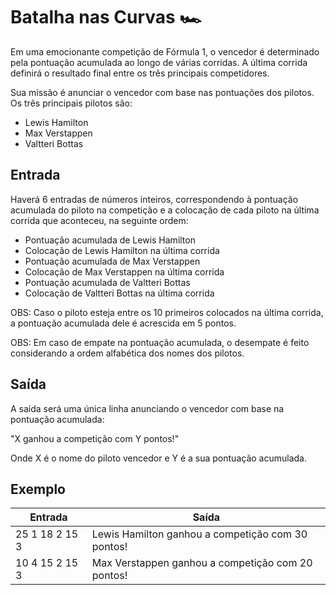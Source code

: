 # Batalha nas Curvas 🏎️

Em uma emocionante competição de Fórmula 1, o vencedor é determinado pela pontuação acumulada ao longo de várias corridas. A última corrida definirá o resultado final entre os três principais competidores.

Sua missão é anunciar o vencedor com base nas pontuações dos pilotos. Os três principais pilotos são:

- Lewis Hamilton
- Max Verstappen
- Valtteri Bottas

## Entrada

Haverá 6 entradas de números inteiros, correspondendo à pontuação acumulada do piloto na competição e a colocação de cada piloto na última corrida que aconteceu, na seguinte ordem:

- Pontuação acumulada de Lewis Hamilton
- Colocação de Lewis Hamilton na última corrida
- Pontuação acumulada de Max Verstappen
- Colocação de Max Verstappen na última corrida
- Pontuação acumulada de Valtteri Bottas
- Colocação de Valtteri Bottas na última corrida

OBS: Caso o piloto esteja entre os 10 primeiros colocados na última corrida, a pontuação acumulada dele é acrescida em 5 pontos.

OBS: Em caso de empate na pontuação acumulada, o desempate é feito considerando a ordem alfabética dos nomes dos pilotos.

## Saída

A saída será uma única linha anunciando o vencedor com base na pontuação acumulada:

"X ganhou a competição com Y pontos!"

Onde X é o nome do piloto vencedor e Y é a sua pontuação acumulada.

## Exemplo

| Entrada        | Saída                                             |
| -------------- | ------------------------------------------------- |
| 25 1 18 2 15 3 | Lewis Hamilton ganhou a competição com 30 pontos! |
| 10 4 15 2 15 3 | Max Verstappen ganhou a competição com 20 pontos! |
